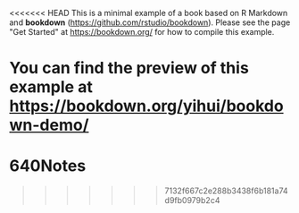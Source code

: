 <<<<<<< HEAD
This is a minimal example of a book based on R Markdown and **bookdown** (https://github.com/rstudio/bookdown). Please see the page "Get Started" at https://bookdown.org/ for how to compile this example.

You can find the preview of this example at https://bookdown.org/yihui/bookdown-demo/
=======
# 640Notes
>>>>>>> 7132f667c2e288b3438f6b181a74d9fb0979b2c4
